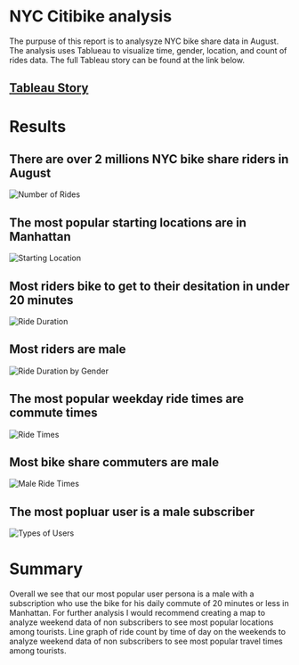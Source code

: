 # NYC Citibike analysis

The purpuse of this report is to analysyze NYC bike share data in August. The analysis uses Tablueau to visualize time, gender, location, and count of rides data. The full Tableau story can be found at the link below.
## [Tableau Story](https://public.tableau.com/profile/alex.mitchell8653#!/vizhome/NYCCitibikeanalysis_16174696763230/NYCCitibikeanalysis?publish=yes)

 
# Results 

## There are over 2 millions NYC bike share riders in August
![Number of Rides](/Resources/Number_of_rides.png)

## The most popular starting locations are in Manhattan
![Starting Location](/Resources/locations.png)

## Most riders bike to get to their desitation in under 20 minutes
![Ride Duration](/Resources/duration.png)

## Most riders are male
![Ride Duration by Gender](/Resources/gender_duration.png)

## The most popular weekday ride times are commute times
![Ride Times](/Resources/popular_ride_times.png)

## Most bike share commuters are male 
![Male Ride Times](/Resources/male_ride_times.png)

## The most popluar user is a male subscriber
![Types of Users](/Resources/user_type.png)

# Summary 
Overall we see that our most popular user persona is a male with a subscription who use the bike for his daily commute of 20 minutes or less in Manhattan. For further analysis I would recommend creating a map to analyze weekend data of non subscribers to see most popular locations among tourists. Line graph of ride count by time of day on the weekends to analyze weekend data of non subscribers to see most popular travel times among tourists.

